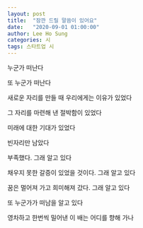 ```yaml
---
layout: post
title:  "잠깐 드릴 말씀이 있어요"
date:   "2020-09-01 01:00:00"
author: Lee Ho Sung
categories: 시
tags: 스타트업 시
---
```

누군가 떠난다

또 누군가 떠난다


새로운 자리를 만들 때 우리에게는 이유가 있었다

그 자리를 마련해 낸 절박함이 있었다

미래에 대한 기대가 있었다

빈자리만 남았다


부족했다. 그래 알고 있다

채우지 못한 갈증이 있었을 것이다. 그래 알고 있다

꿈은 멀어져 가고 희미해져 갔다. 그래 알고 있다


또 누군가가 떠남을 알고 있다

영차하고 한번씩 밀어낸 이 배는 어디를 향해 가나
